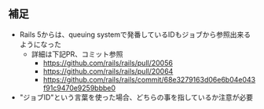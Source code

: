 
## 補足

* Rails 5からは、queuing systemで発番しているIDもジョブから参照出来るようになった
  * 詳細は下記PR、コミット参照
    * https://github.com/rails/rails/pull/20056
    * https://github.com/rails/rails/pull/20064
    * https://github.com/rails/rails/commit/68e3279163d06e6b04e043f91c9470e9259bbbe0
* "ジョブID"という言葉を使った場合、どちらの事を指しているか注意が必要
